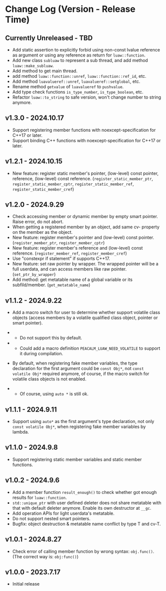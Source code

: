 # Change Log (Version - Release Time)


## Currently Unreleased - TBD

* Add static assertion to explicitly forbid using non-const lvalue reference 
as argument or using any reference as return for `luaw::function`.
* Add new class `subluaw` to represent a sub thread, and add method `luaw::make_subluaw`.
* Add method to get main thread.
* add method `luaw::function::unref`, `luaw::function::ref_id`, etc.
* Add method `luavalueref::unref`, `luavalueref::setglobal`, etc. 
* Rename method `getvalue` of `luavalueref` to `pushvalue`.
* Add type check functions `is_type_number`, `is_type_boolean`, etc.
* Refactor `luaw::to_string` to safe version, won't change number to string anymore.

## v1.3.0 - 2024.10.17

* Support registering member functions with noexcept-specification for C++17 or 
later.
* Support binding C++ functions with noexcept-specification for C++17 or later.


## v1.2.1 - 2024.10.15

* New feature: register static member's pointer, (low-level) const pointer, 
reference, (low-level) const reference. (`register_static_member_ptr`, 
`register_static_member_cptr`, `register_static_member_ref`, 
`register_static_member_cref`)


## v1.2.0 - 2024.9.29

* Check accessing member or dynamic member by empty smart pointer. Raise error, 
do not abort.
* When getting a registered member by an object, add same cv- property on the 
member as the object.
* New feature: register member's pointer and (low-level) const pointer. 
(`register_member_ptr`, `register_member_cptr`)
* New feature: register member's reference and (low-level) const reference. 
(`register_member_ref`, `register_member_cref`)
* Use "constexpr if statement" if supports C++17.
* New feature: set raw pointer by wrapper. The wrapped pointer will be a full 
userdata, and can access members like raw pointer. (`set_ptr_by_wrapper`)
* Add method: get metatable name of a global variable or its subfild/member. 
(`get_metatable_name`)


## v1.1.2 - 2024.9.22

* Add a macro switch for user to determine whether support volatile class 
objects (access members by a volatile qualified class object, pointer or smart 
pointer). 
* * Do not support this by default.
* * Could add a macro definition `PEACALM_LUAW_NEED_VOLATILE` to support it 
during compilation.

* By default, when registering fake member variables, the type declaration for 
the first argument could be `const Obj*`, not `const volatile Obj*` required 
anymore, of course, if the macro switch for volatile class objects is not 
enabled.
* * Of course, using `auto *` is still ok.


## v1.1.1 - 2024.9.11

* Support using `auto*` as the first argument's type declaration, not only 
`const volatile Obj*`, when registering fake member variables by lambda.


## v1.1.0 - 2024.9.8

* Support registering static member variables and static member functions.


## v1.0.2 - 2024.9.6

* Add a member function `result_enough()` to check whether got enough results 
for `luaw::function`.
* `std::unique_ptr` with user defined deleter does not share metatable with 
that with default deleter anymore. Enable its own destructor at `__gc`.
* Add operation APIs for light userdata's metatable.
* Do not support nested smart pointers.
* Bugfix: object destruction & metatable name conflict by type T and cv-T.


## v1.0.1 - 2024.8.27

* Check error of calling member function by wrong syntax: `obj.func()`. 
(The correct way is: `obj:func()`)


## v1.0.0 - 2023.7.17

* Initial release
